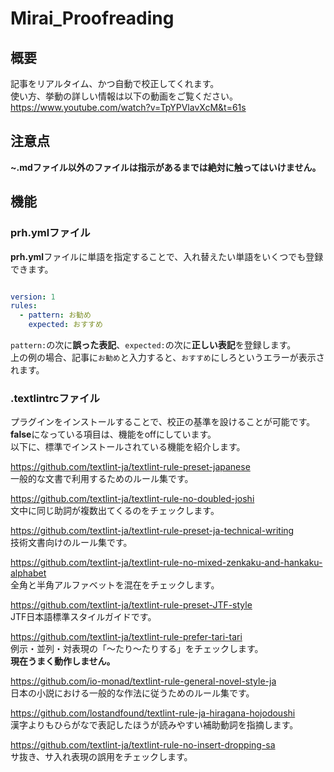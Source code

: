 # Mirai_Proofreading

## 概要

記事をリアルタイム、かつ自動で校正してくれます。  
使い方、挙動の詳しい情報は以下の動画をご覧ください。  
https://www.youtube.com/watch?v=TpYPVlavXcM&t=61s 


## 注意点  

**~.mdファイル以外のファイルは指示があるまでは絶対に触ってはいけません。**

## 機能

### prh.ymlファイル

**prh.yml**ファイルに単語を指定することで、入れ替えたい単語をいくつでも登録できます。

```txt:prh.yml

version: 1
rules:
  - pattern: お勧め
    expected: おすすめ
```

``pattern:``の次に**誤った表記**、``expected:``の次に**正しい表記**を登録します。  
上の例の場合、記事に``お勧め``と入力すると、``おすすめ``にしろというエラーが表示されます。
  
  
  
### .textlintrcファイル

プラグインをインストールすることで、校正の基準を設けることが可能です。  
**false**になっている項目は、機能をoffにしています。  
以下に、標準でインストールされている機能を紹介します。  
  
https://github.com/textlint-ja/textlint-rule-preset-japanese  
一般的な文書で利用するためのルール集です。  
  
https://github.com/textlint-ja/textlint-rule-no-doubled-joshi  
文中に同じ助詞が複数出てくるのをチェックします。  
  
https://github.com/textlint-ja/textlint-rule-preset-ja-technical-writing  
技術文書向けのルール集です。
  
https://github.com/textlint-ja/textlint-rule-no-mixed-zenkaku-and-hankaku-alphabet  
全角と半角アルファベットを混在をチェックします。  
  
https://github.com/textlint-ja/textlint-rule-preset-JTF-style  
JTF日本語標準スタイルガイドです。
  
https://github.com/textlint-ja/textlint-rule-prefer-tari-tari  
例示・並列・対表現の「〜たり〜たりする」をチェックします。  
**現在うまく動作しません。**  
  
https://github.com/io-monad/textlint-rule-general-novel-style-ja  
日本の小説における一般的な作法に従うためのルール集です。  
  
https://github.com/lostandfound/textlint-rule-ja-hiragana-hojodoushi  
漢字よりもひらがなで表記したほうが読みやすい補助動詞を指摘します。  
  
https://github.com/textlint-ja/textlint-rule-no-insert-dropping-sa  
サ抜き、サ入れ表現の誤用をチェックします。
